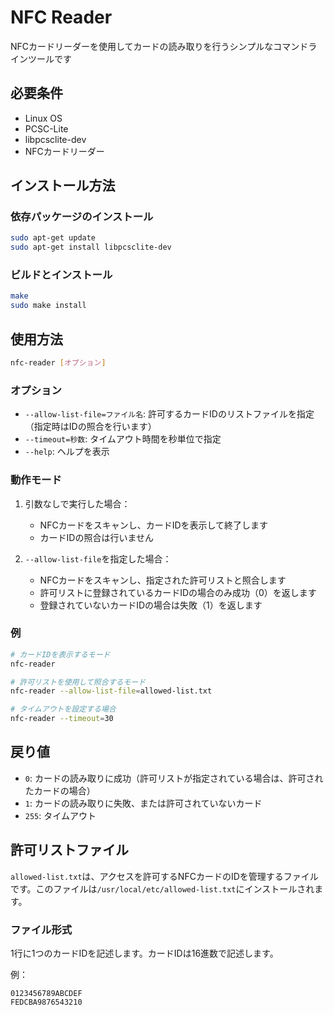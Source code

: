 # NFC Reader

NFCカードリーダーを使用してカードの読み取りを行うシンプルなコマンドラインツールです

## 必要条件

- Linux OS
- PCSC-Lite
- libpcsclite-dev
- NFCカードリーダー

## インストール方法

### 依存パッケージのインストール

```bash
sudo apt-get update
sudo apt-get install libpcsclite-dev
```

### ビルドとインストール

```bash
make
sudo make install
```

## 使用方法

```bash
nfc-reader [オプション]
```

### オプション

- `--allow-list-file=ファイル名`: 許可するカードIDのリストファイルを指定（指定時はIDの照合を行います）
- `--timeout=秒数`: タイムアウト時間を秒単位で指定
- `--help`: ヘルプを表示

### 動作モード

1. 引数なしで実行した場合：
   - NFCカードをスキャンし、カードIDを表示して終了します
   - カードIDの照合は行いません

2. `--allow-list-file`を指定した場合：
   - NFCカードをスキャンし、指定された許可リストと照合します
   - 許可リストに登録されているカードIDの場合のみ成功（0）を返します
   - 登録されていないカードIDの場合は失敗（1）を返します

### 例

```bash
# カードIDを表示するモード
nfc-reader

# 許可リストを使用して照合するモード
nfc-reader --allow-list-file=allowed-list.txt

# タイムアウトを設定する場合
nfc-reader --timeout=30
```

## 戻り値

- `0`: カードの読み取りに成功（許可リストが指定されている場合は、許可されたカードの場合）
- `1`: カードの読み取りに失敗、または許可されていないカード
- `255`: タイムアウト

## 許可リストファイル

`allowed-list.txt`は、アクセスを許可するNFCカードのIDを管理するファイルです。このファイルは`/usr/local/etc/allowed-list.txt`にインストールされます。

### ファイル形式

1行に1つのカードIDを記述します。カードIDは16進数で記述します。

例：

```
0123456789ABCDEF
FEDCBA9876543210
```
